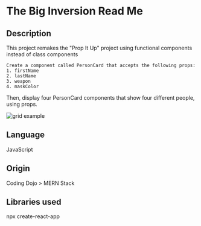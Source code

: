 # The Big Inversion Read Me

## Description

This project remakes the "Prop It Up" project using functional components instead of class components

```
Create a component called PersonCard that accepts the following props:
1. firstName
2. lastName
3. weapon
4. maskColor
```

Then, display four PersonCard components that show four different people, using props.

![grid example](https://i.imgur.com/bV9VvMI.png)

## Language

JavaScript

## Origin

Coding Dojo > MERN Stack

## Libraries used

npx create-react-app